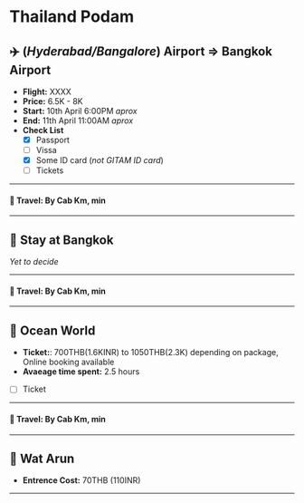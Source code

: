 # Thailand Podam

## :airplane: **(_Hyderabad/Bangalore_) Airport**  =>  **Bangkok Airport**
* **Flight:** XXXX
* **Price:** 6.5K - 8K
* **Start:** 10th April 6:00PM *aprox*
* **End:** 11th April 11:00AM *aprox*
* **Check List**
  - [X] Passport
  - [ ] Vissa
  - [X] Some ID card (*not GITAM ID card*)
  - [ ] Tickets

____
#### :taxi:	**Travel**: By Cab Km, min
____

## :hotel: **Stay at Bangkok**
*Yet to decide*

____
#### :taxi:	**Travel**: By Cab Km, min
____
 
## :ocean: **Ocean World**
* **Ticket:**: 700THB(1.6KINR) to 1050THB(2.3K) depending on package, Online booking available
* **Avaeage time spent:** 2.5 hours
- [ ] Ticket

____
#### :taxi:	**Travel**: By Cab Km, min
____
## :synagogue: **Wat Arun**
* **Entrence Cost:** 70THB (110INR)
* **
